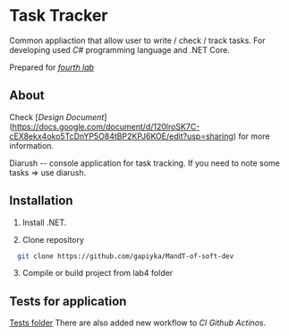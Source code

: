 # Task Tracker

Common appliaction that allow user to write / check / track tasks.
For developing used *C#* programming language and .NET Core.

Prepared for [*fourth lab*](https://docs.google.com/document/d/1bU_GV3iORCdAPd4aNUcZIbMA7lcF--9jmhPdrZWSVH8/edit#)

## About

Check [*Design Document*] (https://docs.google.com/document/d/120lroSK7C-cEX8ekx4oko5TcDnYP5O84tBP2KPJ6KOE/edit?usp=sharing) for more information.

Diarush -- console application for task tracking. 
If you need to note some tasks => use diarush.


## Installation

1. Install .NET.

2. Clone repository
```bash
  git clone https://github.com/gapiyka/MandT-of-soft-dev
```
3. Compile or build project from lab4 folder


## Tests for application

[Tests folder](https://github.com/gapiyka/MandT-of-soft-dev/tree/main/lab4XUnitTests) 
There are also added new workflow to *CI Github Actinos*.